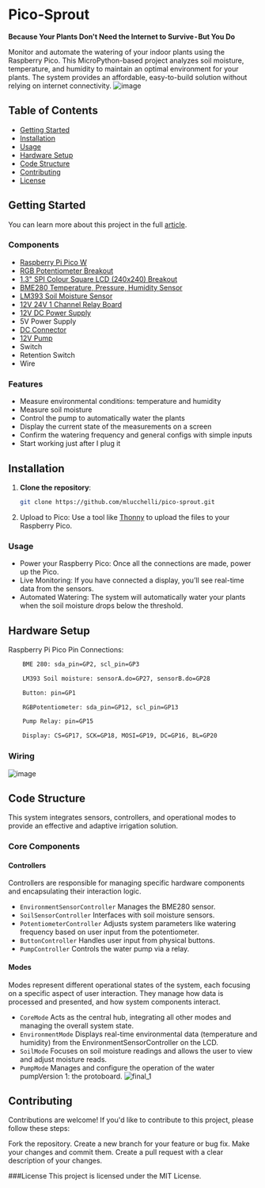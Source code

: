 # Pico-Sprout
**Because Your Plants Don't Need the Internet to Survive - But You Do**

Monitor and automate the watering of your indoor plants using the Raspberry Pico. This MicroPython-based project analyzes soil moisture, temperature, and humidity to maintain an optimal environment for your plants. The system provides an affordable, easy-to-build solution without relying on internet connectivity.
![image](https://github.com/user-attachments/assets/9c8572e1-b782-4649-9348-3e06037e675d)

## Table of Contents

- [Getting Started](#getting-started)
- [Installation](#installation)
- [Usage](#usage)
- [Hardware Setup](#hardware-setup)
- [Code Structure](#code-structure)
- [Contributing](#contributing)
- [License](#license)

## Getting Started
You can learn more about this project in the full [article](https://medium.com/@nosoul88/pico-sprout-because-your-plants-dont-need-the-internet-to-survive-but-you-do-17f73d3300d1).

### Components

- [Raspberry Pi Pico W](https://shop.pimoroni.com/products/raspberry-pi-pico-w?variant=40059369619539)
- [RGB Potentiometer Breakout](https://shop.pimoroni.com/products/rgb-potentiometer-breakout?variant=32236590792787)
- [1.3" SPI Colour Square LCD (240x240) Breakout](https://shop.pimoroni.com/products/1-3-spi-colour-lcd-240x240-breakout?variant=30250963632211)
- [BME280 Temperature, Pressure, Humidity Sensor](https://shop.pimoroni.com/products/bme280-breakout?variant=29420960677971)
- [LM393 Soil Moisture Sensor](https://www.aliexpress.us/item/2255800833407262.html?spm=a2g0o.productlist.main.9.367d667aYKU6Z0&algo_pvid=4d439815-39e6-4d17-bab6-f4ec26b7cdea&algo_exp_id=4d439815-39e6-4d17-bab6-f4ec26b7cdea-4&pdp_npi=4%40dis%21USD%210.77%210.77%21%21%210.77%210.77%21%402101c5a417254760710065718e918f%2110000013531142169%21sea%21US%210%21ABX&curPageLogUid=joRIm1rxpy2O&utparam-url=scene%3Asearch%7Cquery_from%3A)
- [12V 24V 1 Channel Relay Board](https://www.aliexpress.us/item/3256807446915759.html?spm=a2g0o.productlist.main.17.262b2d23PYOvav&algo_pvid=c991661f-0e7c-477d-aae9-95ba2186eb6e&algo_exp_id=c991661f-0e7c-477d-aae9-95ba2186eb6e-8&pdp_npi=4%40dis%21USD%210.53%210.42%21%21%210.53%210.42%21%402101fb1517254761420073664ea7bf%2112000041581096962%21sea%21US%210%21ABX&curPageLogUid=XtaWh7AqB7gT&utparam-url=scene%3Asearch%7Cquery_from%3A)
- [12V DC Power Supply](https://www.aliexpress.us/item/2255799933908840.html?spm=a2g0o.productlist.main.9.665586b0vmNr9M&algo_pvid=3550904a-bac9-49ab-a6f2-d9db985ccdef&algo_exp_id=3550904a-bac9-49ab-a6f2-d9db985ccdef-4&pdp_npi=4%40dis%21USD%212.00%211.88%21%21%212.00%211.88%21%402101fb1317254762006988479eabfb%2110000000330370059%21sea%21US%210%21ABX&curPageLogUid=jFTTb4TPeuAz&utparam-url=scene%3Asearch%7Cquery_from%3A)
- 5V Power Supply
- [DC Connector](https://www.aliexpress.us/item/3256807391340344.html?spm=a2g0o.productlist.main.19.77d94db1sKkNvS&algo_pvid=103913fa-9fb1-4fb8-8010-1b2a016a2a03&algo_exp_id=103913fa-9fb1-4fb8-8010-1b2a016a2a03-9&pdp_npi=4%40dis%21USD%211.11%210.99%21%21%211.11%210.99%21%402103080617254763648465452edcd1%2112000041366272699%21sea%21US%210%21ABX&curPageLogUid=3ER9ts9xAM3E&utparam-url=scene%3Asearch%7Cquery_from%3A)
- [12V Pump](https://www.aliexpress.us/item/3256807267531113.html?spm=a2g0o.productlist.main.13.692571cemKWkOb&algo_pvid=f23c4c8a-0987-43f0-9a8a-154f61e52b93&algo_exp_id=f23c4c8a-0987-43f0-9a8a-154f61e52b93-6&pdp_npi=4%40dis%21USD%214.81%210.99%21%21%2134.07%217.03%21%402101e5c517254763964964603eb976%2112000040824628290%21sea%21US%210%21ABX&curPageLogUid=t9M07m5dkA6N&utparam-url=scene%3Asearch%7Cquery_from%3A)
- Switch
- Retention Switch
- Wire

### Features
-   Measure environmental conditions: temperature and humidity
-   Measure soil moisture
-   Control the pump to automatically water the plants
-   Display the current state of the measurements on a screen
-   Confirm the watering frequency and general configs with simple inputs
-   Start working just after I plug it

## Installation

1. **Clone the repository**:
   ```bash
   git clone https://github.com/mlucchelli/pico-sprout.git
   ```
2. Upload to Pico: Use a tool like [Thonny](https://core-electronics.com.au/guides/how-to-setup-a-raspberry-pi-pico-and-code-with-thonny/) to upload the files to your Raspberry Pico.

### Usage
- Power your Raspberry Pico: Once all the connections are made, power up the Pico.
- Live Monitoring: If you have connected a display, you’ll see real-time data from the sensors.
- Automated Watering: The system will automatically water your plants when the soil moisture drops below the threshold.

## Hardware Setup
Raspberry Pi Pico Pin Connections:
```bash
    BME 280: sda_pin=GP2, scl_pin=GP3

    LM393 Soil moisture: sensorA.do=GP27, sensorB.do=GP28

    Button: pin=GP1

    RGBPotentiometer: sda_pin=GP12, scl_pin=GP13

    Pump Relay: pin=GP15

    Display: CS=GP17, SCK=GP18, MOSI=GP19, DC=GP16, BL=GP20
```

### Wiring
![image](https://github.com/user-attachments/assets/68a1d961-dbc7-4aae-b38b-e9da23acfd7e)

## Code Structure
This system integrates sensors, controllers, and operational modes to provide an effective and adaptive irrigation solution.
### Core Components
#### Controllers
Controllers are responsible for managing specific hardware components and encapsulating their interaction logic.
- ```EnvironmentSensorController``` Manages the BME280 sensor.
- ```SoilSensorController``` Interfaces with soil moisture sensors.
- ```PotentiometerController``` Adjusts system parameters like watering frequency based on user input from the potentiometer.
- ```ButtonController``` Handles user input from physical buttons.
- ```PumpController``` Controls the water pump via a relay.

#### Modes
Modes represent different operational states of the system, each focusing on a specific aspect of user interaction. They manage how data is processed and presented, and how system components interact.
- ```CoreMode``` Acts as the central hub, integrating all other modes and managing the overall system state.
- ```EnvironmentMode``` Displays real-time environmental data (temperature and humidity) from the EnvironmentSensorController on the LCD.
- ```SoilMode``` Focuses on soil moisture readings and allows the user to view and adjust moisture reads.
- ```PumpMode``` Manages and configure the operation of the water pumpVersion 1: the protoboard.
  ![final_1](https://github.com/user-attachments/assets/37c2c56d-47d9-4cd6-b52d-a1e9b92cc3e0)


## Contributing

Contributions are welcome! If you'd like to contribute to this project, please follow these steps:

Fork the repository.
Create a new branch for your feature or bug fix.
Make your changes and commit them.
Create a pull request with a clear description of your changes.

###License
This project is licensed under the MIT License.

